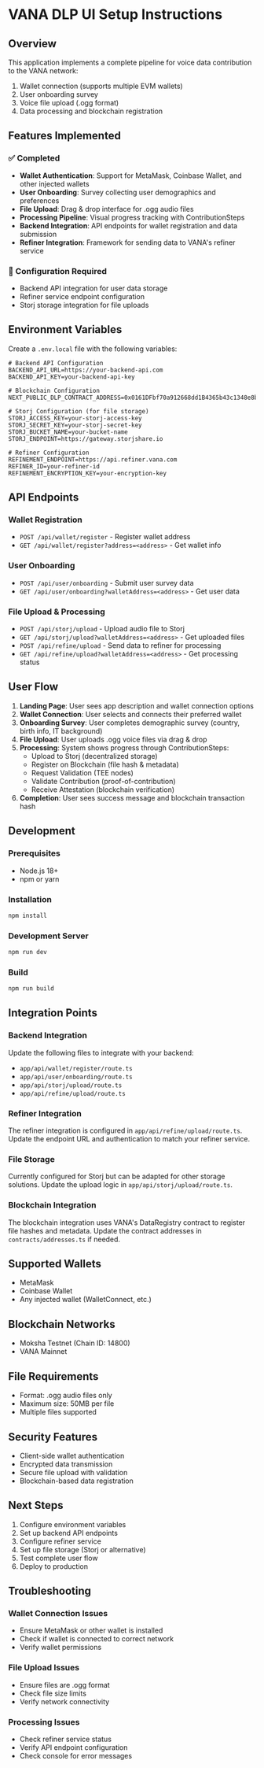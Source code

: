 # VANA DLP UI Setup Instructions

## Overview
This application implements a complete pipeline for voice data contribution to the VANA network:
1. Wallet connection (supports multiple EVM wallets)
2. User onboarding survey
3. Voice file upload (.ogg format)
4. Data processing and blockchain registration

## Features Implemented

### ✅ Completed
- **Wallet Authentication**: Support for MetaMask, Coinbase Wallet, and other injected wallets
- **User Onboarding**: Survey collecting user demographics and preferences
- **File Upload**: Drag & drop interface for .ogg audio files
- **Processing Pipeline**: Visual progress tracking with ContributionSteps
- **Backend Integration**: API endpoints for wallet registration and data submission
- **Refiner Integration**: Framework for sending data to VANA's refiner service

### 🔧 Configuration Required
- Backend API integration for user data storage
- Refiner service endpoint configuration
- Storj storage integration for file uploads

## Environment Variables

Create a `.env.local` file with the following variables:

```env
# Backend API Configuration
BACKEND_API_URL=https://your-backend-api.com
BACKEND_API_KEY=your-backend-api-key

# Blockchain Configuration
NEXT_PUBLIC_DLP_CONTRACT_ADDRESS=0x0161DFbf70a912668dd1B4365b43c1348e8bD3ab

# Storj Configuration (for file storage)
STORJ_ACCESS_KEY=your-storj-access-key
STORJ_SECRET_KEY=your-storj-secret-key
STORJ_BUCKET_NAME=your-bucket-name
STORJ_ENDPOINT=https://gateway.storjshare.io

# Refiner Configuration
REFINEMENT_ENDPOINT=https://api.refiner.vana.com
REFINER_ID=your-refiner-id
REFINEMENT_ENCRYPTION_KEY=your-encryption-key
```

## API Endpoints

### Wallet Registration
- `POST /api/wallet/register` - Register wallet address
- `GET /api/wallet/register?address=<address>` - Get wallet info

### User Onboarding
- `POST /api/user/onboarding` - Submit user survey data
- `GET /api/user/onboarding?walletAddress=<address>` - Get user data

### File Upload & Processing
- `POST /api/storj/upload` - Upload audio file to Storj
- `GET /api/storj/upload?walletAddress=<address>` - Get uploaded files
- `POST /api/refine/upload` - Send data to refiner for processing
- `GET /api/refine/upload?walletAddress=<address>` - Get processing status

## User Flow

1. **Landing Page**: User sees app description and wallet connection options
2. **Wallet Connection**: User selects and connects their preferred wallet
3. **Onboarding Survey**: User completes demographic survey (country, birth info, IT background)
4. **File Upload**: User uploads .ogg voice files via drag & drop
5. **Processing**: System shows progress through ContributionSteps:
   - Upload to Storj (decentralized storage)
   - Register on Blockchain (file hash & metadata)
   - Request Validation (TEE nodes)
   - Validate Contribution (proof-of-contribution)
   - Receive Attestation (blockchain verification)
6. **Completion**: User sees success message and blockchain transaction hash

## Development

### Prerequisites
- Node.js 18+
- npm or yarn

### Installation
```bash
npm install
```

### Development Server
```bash
npm run dev
```

### Build
```bash
npm run build
```

## Integration Points

### Backend Integration
Update the following files to integrate with your backend:
- `app/api/wallet/register/route.ts`
- `app/api/user/onboarding/route.ts`
- `app/api/storj/upload/route.ts`
- `app/api/refine/upload/route.ts`

### Refiner Integration
The refiner integration is configured in `app/api/refine/upload/route.ts`. Update the endpoint URL and authentication to match your refiner service.

### File Storage
Currently configured for Storj but can be adapted for other storage solutions. Update the upload logic in `app/api/storj/upload/route.ts`.

### Blockchain Integration
The blockchain integration uses VANA's DataRegistry contract to register file hashes and metadata. Update the contract addresses in `contracts/addresses.ts` if needed.

## Supported Wallets
- MetaMask
- Coinbase Wallet
- Any injected wallet (WalletConnect, etc.)

## Blockchain Networks
- Moksha Testnet (Chain ID: 14800)
- VANA Mainnet

## File Requirements
- Format: .ogg audio files only
- Maximum size: 50MB per file
- Multiple files supported

## Security Features
- Client-side wallet authentication
- Encrypted data transmission
- Secure file upload with validation
- Blockchain-based data registration

## Next Steps
1. Configure environment variables
2. Set up backend API endpoints
3. Configure refiner service
4. Set up file storage (Storj or alternative)
5. Test complete user flow
6. Deploy to production

## Troubleshooting

### Wallet Connection Issues
- Ensure MetaMask or other wallet is installed
- Check if wallet is connected to correct network
- Verify wallet permissions

### File Upload Issues
- Ensure files are .ogg format
- Check file size limits
- Verify network connectivity

### Processing Issues
- Check refiner service status
- Verify API endpoint configuration
- Check console for error messages 